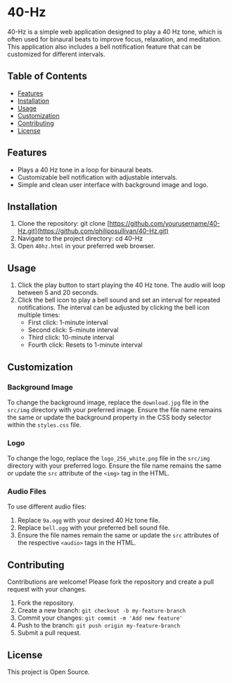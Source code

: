 # 40-Hz

40-Hz is a simple web application designed to play a 40 Hz tone, which is often used for binaural beats to improve focus, relaxation, and meditation. This application also includes a bell notification feature that can be customized for different intervals.

## Table of Contents

- [Features](#features)
- [Installation](#installation)
- [Usage](#usage)
- [Customization](#customization)
- [Contributing](#contributing)
- [License](#license)

## Features

- Plays a 40 Hz tone in a loop for binaural beats.
- Customizable bell notification with adjustable intervals.
- Simple and clean user interface with background image and logo.

## Installation

1. Clone the repository:
   git clone [https://github.com/yourusername/40-Hz.git](https://github.com/philiposullivan/40-Hz.git)
2. Navigate to the project directory:
   cd 40-Hz
3. Open `40hz.html` in your preferred web browser.

## Usage

1. Click the play button to start playing the 40 Hz tone. The audio will loop between 5 and 20 seconds.
2. Click the bell icon to play a bell sound and set an interval for repeated notifications. The interval can be adjusted by clicking the bell icon multiple times:
   - First click: 1-minute interval
   - Second click: 5-minute interval
   - Third click: 10-minute interval
   - Fourth click: Resets to 1-minute interval

## Customization

### Background Image

To change the background image, replace the `download.jpg` file in the `src/img` directory with your preferred image. Ensure the file name remains the same or update the background property in the CSS body selector within the `styles.css` file.

### Logo

To change the logo, replace the `logo_256_white.png` file in the `src/img` directory with your preferred logo. Ensure the file name remains the same or update the `src` attribute of the `<img>` tag in the HTML.

### Audio Files

To use different audio files:

1. Replace `9a.ogg` with your desired 40 Hz tone file.
2. Replace `bell.ogg` with your preferred bell sound file.
3. Ensure the file names remain the same or update the `src` attributes of the respective `<audio>` tags in the HTML.

## Contributing

Contributions are welcome! Please fork the repository and create a pull request with your changes.

1. Fork the repository.
2. Create a new branch: `git checkout -b my-feature-branch`
3. Commit your changes: `git commit -m 'Add new feature'`
4. Push to the branch: `git push origin my-feature-branch`
5. Submit a pull request.

## License

This project is Open Source. 
